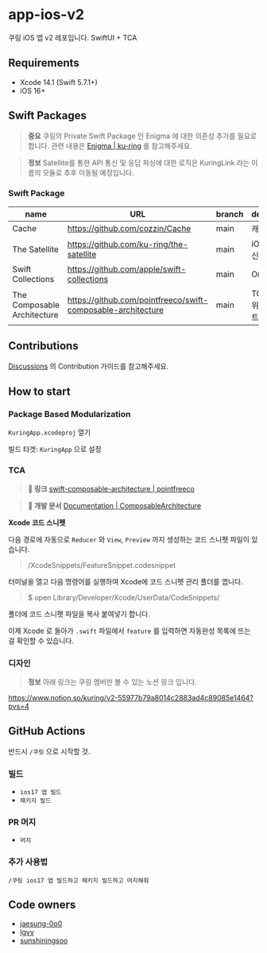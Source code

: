 # app-ios-v2
쿠링 iOS 앱 v2 레포입니다. SwiftUI + TCA

## Requirements

- Xcode 14.1 (Swift 5.7.1+)
- iOS 16+

## Swift Packages

> **중요** 쿠링의 Private Swift Package 인 Enigma 에 대한 의존성 추가를 필요로 합니다.
> 관련 내용은 [Enigma | ku-ring](https://github.com/ku-ring/Enigma) 를 참고해주세요.

> **정보** Satellite를 통한 API 통신 및 응답 파싱에 대한 로직은 KuringLink 라는 이름의 모듈로 추후 이동될 예정입니다.

### Swift Package
| name | URL | branch | description |
| ---- | ---- | ------ | ----- |
| Cache | https://github.com/cozzin/Cache | main | 캐싱 모듈 |
| The Satellite | https://github.com/ku-ring/the-satellite | main | iOS API 통신모듈  |
| Swift Collections | https://github.com/apple/swift-collections | main | OrderedSet |  
| The Composable Architecture | https://github.com/pointfreeco/swift-composable-architecture | main | TCA 구조를 위한 스위프트 패키지 |

## Contributions

[Discussions](https://github.com/ku-ring/app-ios-v2/discussions/2) 의 Contribution 가이드를 참고해주세요.

## How to start

### Package Based Modularization

`KuringApp.xcodeproj` 열기

빌드 타겟: `KuringApp` 으로 설정

### TCA

> **🔗 링크** [swift-composable-architecture | pointfreeco](https://github.com/pointfreeco/swift-composable-architecture)

> **📄 개발 문서** [Documentation | ComposableArchitecture](https://pointfreeco.github.io/swift-composable-architecture/main/documentation/composablearchitecture/)

**Xcode 코드 스니펫**

다음 경로에 자동으로 `Reducer` 와 `View`, `Preview` 까지 생성하는 코드 스니펫 파일이 있습니다.
> /XcodeSnippets/FeatureSnippet.codesnippet

터미널을 열고 다음 명령어를 실행하여 Xcode에 코드 스니펫 관리 폴더를 엽니다.
> $ open Library/Developer/Xcode/UserData/CodeSnippets/

폴더에 코드 스니펫 파일을 복사 붙여넣기 합니다.

이제 Xcode 로 돌아가 `.swift` 파일에서 `feature` 를 입력하면 자동완성 목록에 뜨는 걸 확인할 수 있습니다.

### 디자인

> **정보** 아래 링크는 쿠링 멤버만 볼 수 있는 노션 링크 입니다.

https://www.notion.so/kuring/v2-55977b79a8014c2883ad4c89085e1464?pvs=4

## GitHub Actions

반드시 `/쿠링` 으로 시작할 것.

### 빌드
- `ios17 앱 빌드`
- `패키지 빌드`

### PR 머지
- `머지`

### 추가 사용법
```
/쿠링 ios17 앱 빌드하고 패키지 빌드하고 머지해줘
```

## Code owners

- [jaesung-0o0](https://github.com/jaesung-0o0)
- [lgvv](https://github.com/lgvv)
- [sunshiningsoo](https://github.com/sunshiningsoo)
